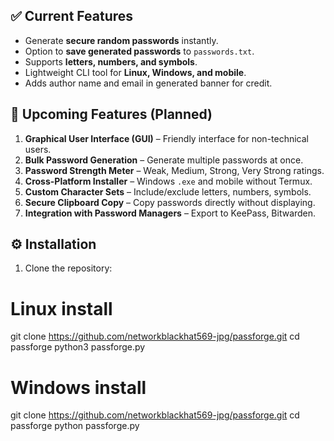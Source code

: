 
## ✅ Current Features

- Generate **secure random passwords** instantly.
- Option to **save generated passwords** to `passwords.txt`.
- Supports **letters, numbers, and symbols**.
- Lightweight CLI tool for **Linux, Windows, and mobile**.
- Adds author name and email in generated banner for credit.

## 🔮 Upcoming Features (Planned)

1. **Graphical User Interface (GUI)** – Friendly interface for non-technical users.
2. **Bulk Password Generation** – Generate multiple passwords at once.
3. **Password Strength Meter** – Weak, Medium, Strong, Very Strong ratings.
4. **Cross-Platform Installer** – Windows `.exe` and mobile without Termux.
5. **Custom Character Sets** – Include/exclude letters, numbers, symbols.
6. **Secure Clipboard Copy** – Copy passwords directly without displaying.
7. **Integration with Password Managers** – Export to KeePass, Bitwarden.

## ⚙ Installation

1. Clone the repository:

# Linux install
git clone https://github.com/networkblackhat569-jpg/passforge.git
cd passforge
python3 passforge.py

# Windows install
git clone https://github.com/networkblackhat569-jpg/passforge.git
cd passforge
python passforge.py

